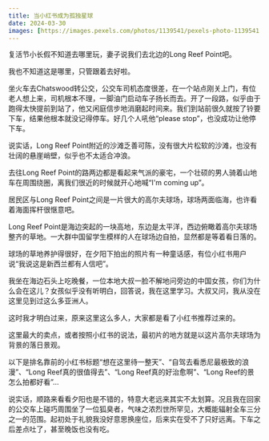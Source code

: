 ```yaml
---
title: 当小红书成为孤独星球
date: 2024-03-30
images: [https://images.pexels.com/photos/1139541/pexels-photo-1139541.jpeg,]
---
```

复活节小长假不知道去哪里玩，妻子说我们去北边的Long Reef Point吧。

我也不知道这是哪里，只管跟着去好啦。

坐火车去Chatswood转公交，公交车司机态度很差，在一个站点刚关上门，有位老人想上来，司机根本不理，一脚油门启动车子扬长而去。开了一段路，似乎由于跑得太快提前到站了，他又闲庭信步地消磨起时间来。我们到站前很久就按了铃要下车，结果他根本就没记得停车。好几个人吼他“please stop”，也没成功让他停下车。

说实话，Long Reef Point附近的沙滩乏善可陈，没有很大片松软的沙滩，也没有壮阔的悬崖峭壁，似乎也不太适合冲浪。

去往Long Reef Point的路两边都是看起来气派的豪宅，一个壮硕的男人骑着山地车在周围绕圈，离我们很近的时候就开心地喊“I'm coming up”。

居民区与Long Reef Point之间是一片很大的高尔夫球场，球场两面临海，也许看着海面挥杆很惬意吧。

Long Reef Point是海边突起的一块高地，东边是太平洋，西边俯瞰着高尔夫球场整齐的草地。一大群中国留学生模样的人在球场边自拍，显然都是等着看日落的。

球场的草地养护得很好，在夕阳下拍出的照片有一种童话感，有位小红书用户说“我说这是新西兰都有人信吧”。

我坐在海边石头上吃晚餐，一位本地大叔一脸不解地问旁边的中国女孩，你们为什么会在这儿？女孩似乎没有听明白，回答说，我在这里学习。大叔又问，我从没在这里见到过这么多亚洲人。

这时我才明白过来，原来这里这么多人，大家都是看了小红书推荐过来的。

这里最大的卖点，或者按照小红书的说法，最初片的地方就是以这片高尔夫球场为背景的落日景观。

以下是排名靠前的小红书标题“想在这里待一整天”、“自驾去看悉尼最极致的浪漫”、“Long Reef真的很值得去”、“Long Reef真的好治愈啊”、“Long Reef的景怎么拍都好看”...

说实话，顺路来看看夕阳也是不错的，特意大老远来其实不太划算。况且我在回家的公交车上碰巧周围坐了一位狐臭者，气味之浓烈世所罕见，大概能辐射全车三分之一的范围。起初处于礼貌我没好意思换座位，后来实在受不了只好远离。下车之后差点吐了，甚至晚饭也没有吃。
